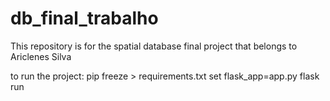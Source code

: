 # db_final_trabalho

This repository is for the spatial database final project that belongs to Ariclenes Silva

to run the project:
pip freeze > requirements.txt
set flask_app=app.py
flask run
